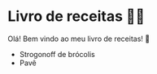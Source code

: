 # Livro de receitas :man_cook:

Olá! Bem vindo ao meu livro de receitas! :wave:

- Strogonoff de brócolis
- Pavê

